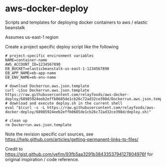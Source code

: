 # aws-docker-deploy
Scripts and templates for deploying docker containers to aws / elastic beanstalk

Assumes us-east-1 region

Create a project specific deploy script like the following

    # project-specific environment variables
    NAME=container-name
    AWS_ACCOUNT_ID=1234567890
    EB_BUCKET=elasticbeanstalk-us-east-1-1234567890 
    EB_APP_NAME=eb-app-name
    EB_ENV_NAME=eb-env-name
    
    # download Dockerrun.aws.json.template
    curl -LSso Dockerrun.aws.json.template https://raw.githubusercontent.com/relayfoods/aws-docker-deploy/68985924eeb2effb0685de1cb26c72ad32ce398d/Dockerrun.aws.json.template
    # download and execute deploy.sh in the current shell
    eval "$(curl -s -L https://raw.githubusercontent.com/relayfoods/aws-docker-deploy/68985924eeb2effb0685de1cb26c72ad32ce398d/deploy.sh)"

    # clean up
    rm Dockerrun.aws.json.template
    
Note the revision specific curl sources, see https://help.github.com/articles/getting-permanent-links-to-files/

Credit to https://gist.github.com/yefim/93fb5aa3291b3843353794127804976f for original inspiration / code reference.
